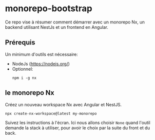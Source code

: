 # monorepo-bootstrap

Ce repo vise à résumer comment démarrer avec un monorepo Nx, un backend utilisant NestJs et un frontend en Angular.

## Prérequis

Un minimum d'outils est nécessaire:
- NodeJs (https://nodejs.org/)
- Optionnel: 
  ```
  npm i -g nx
  ```

## le monorepo Nx

Créez un nouveau workspace Nx avec Angular et NestJS.

```
npx create-nx-workspace@latest my-monorepo
```
Suivez les instructions à l'écran. Ici nous allons choisir `None` quand l'outil demande la stack à utiliser, pour avoir le choix par la suite du front et du back.

##
